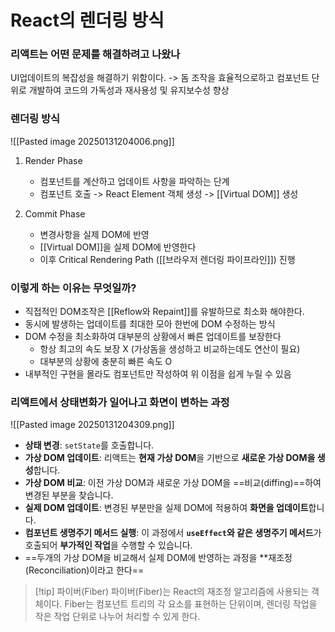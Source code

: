# React의 렌더링 방식
### 리액트는 어떤 문제를 해결하려고 나왔나
UI업데이트의 복잡성을 해결하기 위함이다. ->  돔 조작을 효율적으로하고 컴포넌트 단위로 개발하여 코드의 가독성과 재사용성 및 유지보수성 향상

### 렌더링 방식

![[Pasted image 20250131204006.png]]

1. Render Phase
	- 컴포넌트를 계산하고 업데이트 사항을 파악하는 단계
	- 컴포넌트 호출 -> React Element 객체 생성 -> [[Virtual DOM]] 생성

2. Commit Phase
	- 변경사항을 실제 DOM에 반영
	- [[Virtual DOM]]을 실제 DOM에 반영한다
	- 이후 Critical Rendering Path ([[브라우저 렌더링 파이프라인]]) 진행


### 이렇게 하는 이유는 무엇일까?
- 직접적인 DOM조작은 [[Reflow와 Repaint]]를 유발하므로 최소화 해야한다.
- 동시에 발생하는 업데이트를 최대한 모아 한번에 DOM 수정하는 방식
- DOM 수정을 최소화하여 대부분의 상황에서 빠른 업데이트를 보장한다 
	- 항상 최고의 속도 보장 X (가상돔을 생성하고 비교하는데도 연산이 필요)
	- 대부분의 상황에 충분히 빠른 속도 O
- 내부적인 구현을 몰라도 컴포넌트만 작성하여 위 이점을 쉽게 누릴 수 있음


### 리액트에서 상태변화가 일어나고 화면이 변하는 과정
![[Pasted image 20250131204309.png]]

- **상태 변경**: `setState`를 호출합니다.
- **가상 DOM 업데이트**: 리액트는 **현재 가상 DOM**을 기반으로 **새로운 가상 DOM을 생성**합니다.
- **가상 DOM 비교**: 이전 가상 DOM과 새로운 가상 DOM을 ==비교(diffing)==하여 변경된 부분을 찾습니다.
- **실제 DOM 업데이트**: 변경된 부분만을 실제 DOM에 적용하여 **화면을 업데이트**합니다.
- **컴포넌트 생명주기 메서드 실행**: 이 과정에서 **`useEffect`와 같은 생명주기 메서드**가 호출되어 **부가적인 작업**을 수행할 수 있습니다.
- ==두개의 가상 DOM을 비교해서 실제 DOM에 반영하는 과정을 **재조정(Reconciliation)이라고 한다==


> [!tip] 파이버(Fiber)
> 파이버(Fiber)는 React의 재조정 알고리즘에 사용되는 객체이다. Fiber는 컴포넌트 트리의 각 요소를 표현하는 단위이며, 렌더링 작업을 작은 작업 단위로 나누어 처리할 수 있게 한다.

